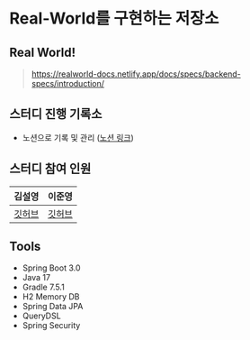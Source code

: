 # Real-World를 구현하는 저장소
## Real World!
> https://realworld-docs.netlify.app/docs/specs/backend-specs/introduction/

## 스터디 진행 기록소 
- 노션으로 기록 및 관리 ([노션 링크](https://terrific-bull-7be.notion.site/RealWorld-c8c7312ff2824764a2efbfa871d22c2f))

## 스터디 참여 인원 
|                  김설영                   |               이준영               |
|:--------------------------------------:|:-------------------------------:|
| [깃허브](https://github.com/SeolYoungKim) | [깃허브](https://github.com/2jun0) |

## Tools 
- Spring Boot 3.0
- Java 17
- Gradle 7.5.1
- H2 Memory DB
- Spring Data JPA
- QueryDSL
- Spring Security
